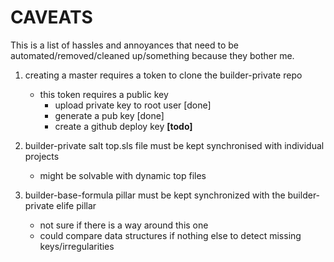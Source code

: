 # CAVEATS

This is a list of hassles and annoyances that need to be automated/removed/cleaned up/something because they bother me.

1. creating a master requires a token to clone the builder-private repo
	- this token requires a public key
    	- upload private key to root user [done]
    	- generate a pub key [done]
    	- create a github deploy key **[todo]**

2. builder-private salt top.sls file must be kept synchronised with individual projects
	- might be solvable with dynamic top files

3. builder-base-formula pillar must be kept synchronized with the builder-private elife pillar
	- not sure if there is a way around this one
	- could compare data structures if nothing else to detect missing keys/irregularities

